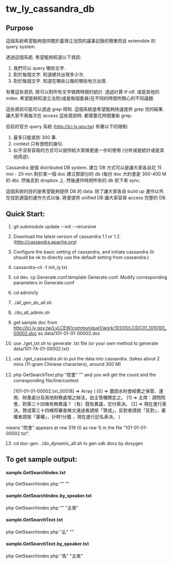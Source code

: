 tw_ly_cassandra_db
==================

## Purpose

這個系統希望能夠提供關於臺灣立法院的議事記錄的簡單而且 extensible 的 query system.

透過這個系統. 希望能夠知道以下資訊:
1. 我們可以 query 哪些文字.
2. 對於每個文字. 知道總共出現多少次.
3. 對於每個文字. 知道在哪些公報的哪些地方出現.

有著這些資訊. 將可以對所有文字做跨時間的統計. 
透過計算 tf-idf. 或是其他的 index.
希望能夠知道立法院(或是每個委員)在不同的時間所關心的不同議題.

這些資訊可能可以透過 grep 得知.
這個系統是希望能夠快速提供 grep 完的結果. 讓大家不用每次在 access 這些資訊時. 都需要花時間重新 grep.

目前的官方 query 系統 (http://lci.ly.gov.tw)
有著以下的限制:
1. 最多只能查到 300 筆.
2. context 只有很短的幾句.
3. 似乎沒有容易的方式可以提供給大家做更進一步的使用 (分析或是統計或是其他用途).

Cassandra 是個 distributed DB system.
建立 DB 方式可以是讓大家各自花 15 min - 20 min 對於某一個 doc 建立那部分的 db 
(每份 doc 大約會是 300-400 M 的 db). 然後丟到 dropbox 上.
然後運作時把所有的 db 抓下來 sync. 

這個系統的目的是希望能夠提供 DB 的 data.
除了讓大家各自 build up 運作以外.
在找到適當的運作方式以後. 將會提供 unified DB 讓大家容易 access 完整的 DB.

## Quick Start:

1. git submodule update --init --recursive

2. Download the latest version of cassandra 1.1 or 1.2. (http://cassandra.apache.org)
3. Configure the basic setting of cassandra, and initiate cassandra (It should be ok to directly use the default setting from cassandra.)
4. cassandra-cli -f init_ly.txt

5. cd dev. cp Generate.conf.template Generate.conf. Modify corresponding parameters in Generate.conf

6. cd admin/ly
7. ./all_gen_do_all.sh
8. ./do_all_admin.sh

9. get sample doc from http://lci.ly.gov.tw/LyLCEW/communique1/work/101/01/LCIDC01_1010101_00002.doc as data/101-01-01-00002.doc
10. use ./get_txt.sh to generate .txt file (or your own method to generate data/101-74-01-00002.txt)

11. use ./get_cassandra.sh to put the data into cassandra. (takes about 2 mins (11-gram Chinese characters), around 300 M)

12. php GetSearchText.php "院會" "" and you will get the count and the corresponding file/line/context

    [101-01-01-00002.txt_00518] => Array
        (
            [0] => 農田水利會經費之保管、運用、財產處分及其他財務處理之辦法，由主管機關定之。
            [1] => 主席：請問院會，對第三十四條有無異議？（有）既有異議，交付表決。
            [2] => 現在進行表決。贊成第三十四條照審查條文通過者請按「贊成」，反對者請按「反對」，棄權者請按「棄權」，計時1分鐘
，現在進行記名表決。
        )

means "院會" appears at row 519 (0 as row 1) in the file "101-01-01-00002.txt".

13. cd doc-gen. ./do_dynamic_all.sh to gen sdk docs by doxygen

## To get sample output:

#### sample.GetSearchIndex.txt
php GetSearchIndex.php "" ""

#### sample.GetSearchIndex.by_speaker.txt
php GetSearchIndex.php "" "主席"

#### sample.GetSearchText.txt
php GetSearchIndex.php "乩" ""

#### sample.GetSearchText.by_speaker.txt
php GetSearchIndex.php "馬" "主席"
